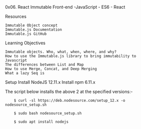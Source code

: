 0x06. React Immutable
    Front-end -JavaScript - ES6 - React

Resources

    Immutable Object concept
    Immutable.js Documentation
    Immutable.js GitHub

Learning Objectives

    Immutable objects. Who, what, when, where, and why?
    How to use the Immutable.js library to bring immutability to Javascript
    The differences between List and Map
    How to use Merge, Concat, and Deep Merging
    What a lazy Seq is

Setup
    Install NodeJS 12.11.x
    Install npm 6.11.x

    
The script below installs the above 2 at the specified versions:-

        $ curl -sl https://deb.nodesource.com/setup_12.x -o nodesource_setup.sh
        
        $ sudo bash nodesource_setup.sh
        
        $ sudo apt install nodejs
